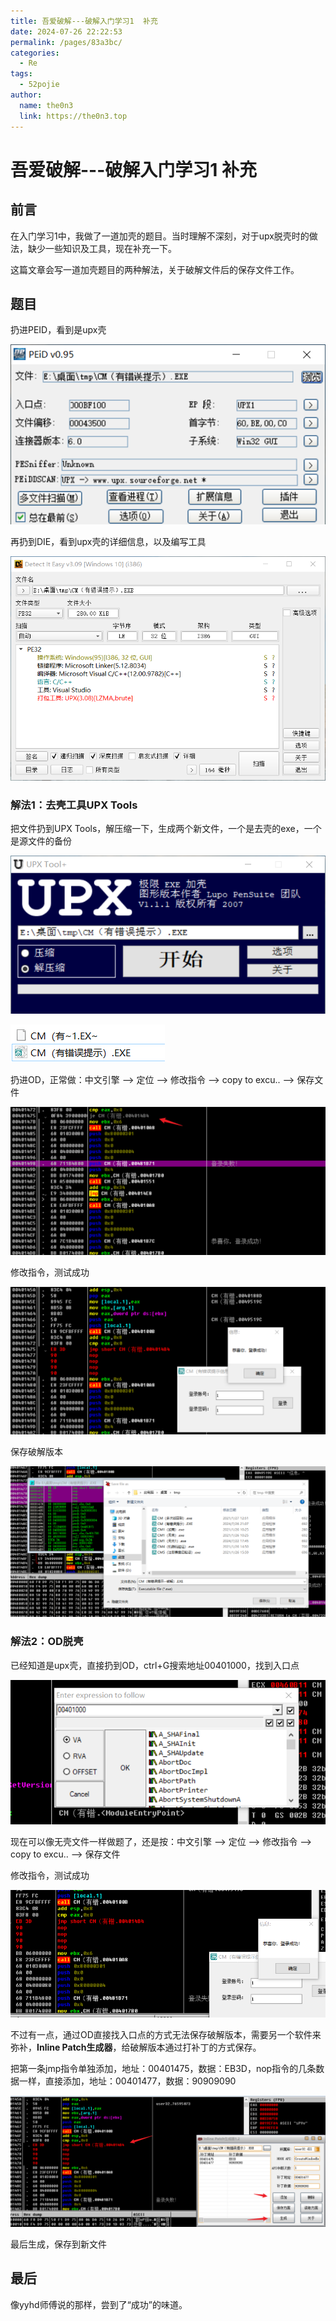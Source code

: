 ```yaml
---
title: 吾爱破解---破解入门学习1  补充
date: 2024-07-26 22:22:53
permalink: /pages/83a3bc/
categories:
  - Re
tags:
  - 52pojie
author: 
  name: the0n3
  link: https://the0n3.top
---
```


# 吾爱破解---破解入门学习1  补充

## 前言

在入门学习1中，我做了一道加壳的题目。当时理解不深刻，对于upx脱壳时的做法，缺少一些知识及工具，现在补充一下。

这篇文章会写一道加壳题目的两种解法，关于破解文件后的保存文件工作。

## 题目

扔进PEID，看到是upx壳

![1](/medias/rec/1.png)

再扔到DIE，看到upx壳的详细信息，以及编写工具

![2](/medias/rec/2.png)

### 解法1：去壳工具UPX Tools

把文件扔到UPX Tools，解压缩一下，生成两个新文件，一个是去壳的exe，一个是源文件的备份

![3](/medias/rec/3.png)


![4](/medias/rec/5.png)

扔进OD，正常做：中文引擎  -->  定位  -->  修改指令  -->  copy to excu..  -->  保存文件

![5](/medias/rec/4.png)

修改指令，测试成功

![6](/medias/rec/6.png)

保存破解版本

![7](/medias/rec/7.png)

### 解法2：OD脱壳

已经知道是upx壳，直接扔到OD，ctrl+G搜索地址00401000，找到入口点

![8](/medias/rec/8.png)

现在可以像无壳文件一样做题了，还是按：中文引擎  -->  定位  -->  修改指令  -->  copy to excu..  -->  保存文件

修改指令，测试成功

![9](/medias/rec/9.png)

不过有一点，通过OD直接找入口点的方式无法保存破解版本，需要另一个软件来弥补，**Inline Patch生成器**，给破解版本通过打补丁的方式保存。

把第一条jmp指令单独添加，地址：00401475，数据：EB3D，nop指令的几条数据一样，直接添加，地址：00401477，数据：90909090

![10](/medias/rec/10.png)

最后生成，保存到新文件

## 最后

像yyhd师傅说的那样，尝到了“成功”的味道。
